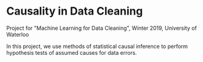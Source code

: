 # Causality in Data Cleaning
Project for "Machine Learning for Data Cleaning", Winter 2019, University of Waterloo

In this project, we use methods of statistical causal inference to perform hypothesis tests of assumed causes for data errors.
